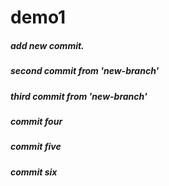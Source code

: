 # demo1
##### add new commit.
##### second commit from 'new-branch'
##### third commit from 'new-branch'
##### commit four
##### commit five
##### commit six
